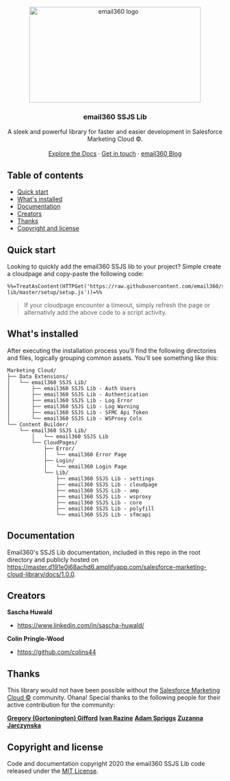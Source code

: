 <p align="center">
  <a href="https://email360.io/">
    <img src="https://master.d191e0i68achd6.amplifyapp.com/img/logo.c8a328b5.png" alt="email360 logo" width="400" height="223">
  </a>
</p>

<h3 align="center">email360 SSJS Lib</h3>

<p align="center">
  A sleek and powerful library for faster and easier development in Salesforce Marketing Cloud ©.
  <br>
  <br>
  <a href="https://master.d191e0i68achd6.amplifyapp.com/salesforce-marketing-cloud-library/docs/1.0.0">Explore the Docs</a>
  ·
  <a href="https://master.d191e0i68achd6.amplifyapp.com/#contact">Get in touch</a>
  ·
  <a href="https://blog.email360.io/">email360 Blog</a>
</p>


## Table of contents

- [Quick start](#quick-start)
- [What's installed](#whats-installed)
- [Documentation](#documentation)
- [Creators](#creators)
- [Thanks](#thanks)
- [Copyright and license](#copyright-and-license)


## Quick start

Looking to quickly add the email360 SSJS lib to your project? Simple create a cloudpage and copy-paste the following code:

```
%%=TreatAsContent(HTTPGet('https://raw.githubusercontent.com/email360/ssjs-lib/master/setup/setup.js'))=%%
```

> If your cloudpage encounter a timeout, simply refresh the page or alternativly add the above code to a script activity.


## What's installed

After executing the installation process you'll find the following directories and files, logically grouping common assets. You'll see something like this:

```text
Marketing Cloud/
├── Data Extensions/
│   └── email360 SSJS Lib/
│       ├── email360 SSJS Lib - Auth Users
│       ├── email360 SSJS Lib - Authentication
│       ├── email360 SSJS Lib - Log Error
│       ├── email360 SSJS Lib - Log Warning
│       ├── email360 SSJS Lib - SFMC Api Token
│       └── email360 SSJS Lib - WSProxy Cols
└── Content Builder/
    └── email360 SSJS Lib/
	    │   └── email360 SSJS Lib
        └── CloudPages/
        	├── Error/
	        │   └── email360 Error Page
        	├── Login/
	        │   └── email360 Login Page
            └── Lib/
            	├── email360 SSJS Lib - settings
            	├── email360 SSJS Lib - cloudpage
            	├── email360 SSJS Lib - amp
            	├── email360 SSJS Lib - wsproxy
            	├── email360 SSJS Lib - core
            	├── email360 SSJS Lib - polyfill
            	└── email360 SSJS Lib - sfmcapi
```


## Documentation

Email360's SSJS Lib documentation, included in this repo in the root directory and publicly hosted on <https://master.d191e0i68achd6.amplifyapp.com/salesforce-marketing-cloud-library/docs/1.0.0>.


## Creators

**Sascha Huwald**

- <https://www.linkedin.com/in/sascha-huwald/>

**Colin Pringle-Wood**

- <https://github.com/colins44>


## Thanks

This library would not have been possible without the [Salesforce Marketing Cloud ©](https://www.salesforce.com/products/marketing-cloud/) community. Ohana!
Special thanks to the following people for their active contribution for the community: 

**[Gregory (Gortonington) Gifford](https://www.linkedin.com/in/gregory-gortonington-gifford-238a0625/)**
**[Ivan Razine](https://www.linkedin.com/in/ivanrazine/)**
**[Adam Spriggs](https://www.linkedin.com/in/adamspriggs/)**
**[Zuzanna Jarczynska](https://www.linkedin.com/in/zuzannajarczynska/)**


## Copyright and license

Code and documentation copyright 2020 the email360 SSJS Lib code released under the [MIT License](https://github.com/email360/ssjs-lib/blob/master/LICENSE).
